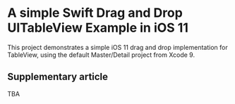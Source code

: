 # A simple Swift Drag and Drop UITableView Example in iOS 11

This project demonstrates a simple iOS 11 drag and drop implementation for TableView, using the default Master/Detail project from Xcode 9. 

## Supplementary article 
TBA
